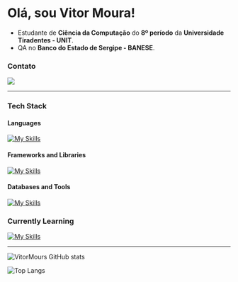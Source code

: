 # Olá, sou Vitor Moura!

- Estudante de **Ciência da Computação** do **8º período** da **Universidade Tiradentes - UNIT**.
- QA no **Banco do Estado de Sergipe - BANESE**.

### Contato

<a href="https://www.linkedin.com/in/joão-vitor-rezende-moura"><img src="https://img.shields.io/badge/LinkedIn-0077B5?style=for-the-badge&logo=linkedin&logoColor=white" target="_blank"></a>

---

### Tech Stack
#### Languages
[![My Skills](https://skillicons.dev/icons?i=html,css,js,python,java)](https://skillicons.dev)

#### Frameworks and Libraries
[![My Skills](https://skillicons.dev/icons?i=tailwindcss,bootstrap,express,react,flask,spring,flutter)](https://skillicons.dev)

#### Databases and Tools
[![My Skills](https://skillicons.dev/icons?i=mysql,postgresql,sqlite,mongo,postman,aws,gcp,supabase)](https://skillicons.dev)

### Currently Learning
[![My Skills](https://skillicons.dev/icons?i=lua)](https://skillicons.dev)

---

![VitorMours GitHub stats](https://github-readme-stats.vercel.app/api?username=vitormours&show_icons=true&theme=tokyonight)

![Top Langs](https://github-readme-stats.vercel.app/api/top-langs/?username=VitorMours&langs_count=8&theme=tokyonight)

